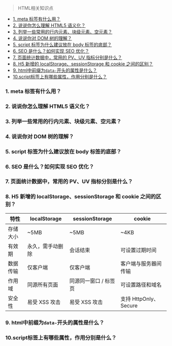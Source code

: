 > HTML相关知识点

- [1. meta 标签有什么用？](#1-meta-标签有什么用)
- [2. 说说你怎么理解 HTML5 语义化？](#2-说说你怎么理解-html5-语义化)
- [3. 列举一些常用的行内元素、块级元素、空元素？](#3-列举一些常用的行内元素块级元素空元素)
- [4. 说说你对 DOM 树的理解？](#4-说说你对-dom-树的理解)
- [5. script 标签为什么建议放在 body 标签的底部？](#5-script-标签为什么建议放在-body-标签的底部)
- [6. SEO 是什么？如何实现 SEO 优化？](#6-seo-是什么如何实现-seo-优化)
- [7. 页面统计数据中，常用的 PV、UV 指标分别是什么？](#7-页面统计数据中常用的-pvuv-指标分别是什么)
- [8. H5 新增的 localStorage、sessionStorage 和 cookie 之间的区别？](#8-h5-新增的-localstoragesessionstorage-和-cookie-之间的区别)
- [9. html中前缀为`data-`开头的属性是什么？](#9-html中前缀为data-开头的属性是什么)
- [10.script标签上有哪些属性，作用分别是什么？](#10script标签上有哪些属性作用分别是什么)

### 1. meta 标签有什么用？

### 2. 说说你怎么理解 HTML5 语义化？

### 3. 列举一些常用的行内元素、块级元素、空元素？

### 4. 说说你对 DOM 树的理解？

### 5. script 标签为什么建议放在 body 标签的底部？

### 6. SEO 是什么？如何实现 SEO 优化？

### 7. 页面统计数据中，常用的 PV、UV 指标分别是什么？

### 8. H5 新增的 localStorage、sessionStorage 和 cookie 之间的区别？

| 特性     | localStorage     | sessionStorage        | cookie                |
| -------- | ---------------- | --------------------- | --------------------- |
| 存储大小 | ~5MB             | ~5MB                  | ~4KB                  |
| 有效期   | 永久，需手动删除 | 会话结束              | 可设置过期时间        |
| 数据传输 | 仅客户端         | 仅客户端              | 客户端与服务器间传输  |
| 作用域   | 同源所有页面     | 同源同一窗口 / 标签页 | 可设置路径和域名      |
| 安全性   | 易受 XSS 攻击    | 易受 XSS 攻击         | 支持 HttpOnly、Secure |

### 9. html中前缀为`data-`开头的属性是什么？

### 10.script标签上有哪些属性，作用分别是什么？